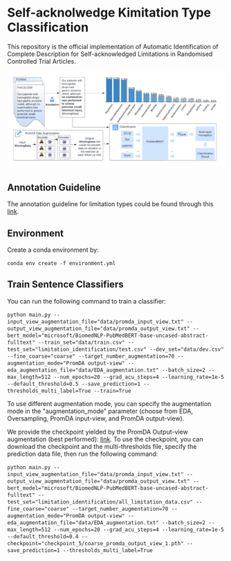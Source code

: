 # Self-acknolwedge Kimitation Type Classification
This repository is the official implementation of Automatic Identification of Complete Description for Self-acknowledged Limitations in Randomised Controlled Trial Articles.

![Alt text](graphical_abstract.png)

## Annotation Guideline

The annotation guideline for limitation types could be found through this [link](https://drive.google.com/drive/folders/1HHPuwFVngJoKPAMwU_cbMpljBTTgkcaL?usp=sharing).

## Environment

Create a conda environment by: 
```
conda env create -f environment.yml
```
## Train Sentence Classifiers

You can run the following command to train a classifier: 

```
python main.py --input_view_augmentation_file="data/promda_input_view.txt" --output_view_augmentation_file="data/promda_output_view.txt" --bert_model="microsoft/BiomedNLP-PubMedBERT-base-uncased-abstract-fulltext" --train_set="data/train.csv" --test_set="limitation_identification/test.csv" --dev_set="data/dev.csv" --fine_coarse="coarse" --target_number_augmentation=70 --augmentation_mode="PromDA output-view" --eda_augmentation_file="data/EDA_augmentation.txt" --batch_size=2 --max_length=512 --num_epochs=20 --grad_acu_steps=4 --learning_rate=1e-5 --default_threshold=0.5 --save_prediction=1 --thresholds_multi_label=True --train=True
```

To use different augmentation mode, you can specify the augmentation mode in the "augmentation_mode" parameter (choose from EDA, Oversampling, PromDA input-view, and PromDA output-view).

We provide the checkpoint yielded by the PromDA Output-view augmentation (best performed): [link](https://drive.google.com/drive/folders/1Rv4yhB76HLGeezWH4RUdxNcNipwRn-0k?usp=sharing). To use the checkpoint, you can download the checkpoint and the multi-thresholds file, specify the prediction data file, then run the following command:

```
python main.py --input_view_augmentation_file="data/promda_input_view.txt" --output_view_augmentation_file="data/promda_output_view.txt" --bert_model="microsoft/BiomedNLP-PubMedBERT-base-uncased-abstract-fulltext" --test_set="limitation_identification/all_limitation_data.csv" --fine_coarse="coarse" --target_number_augmentation=70 --augmentation_mode="PromDA output-view" --eda_augmentation_file="data/EDA_augmentation.txt" --batch_size=2 --max_length=512 --num_epochs=20 --grad_acu_steps=4 --learning_rate=1e-5 --default_threshold=0.4 --checkpoint="checkpoint_5/coarse_promda_output_view_1.pth" --save_prediction=1 --thresholds_multi_label=True
```





